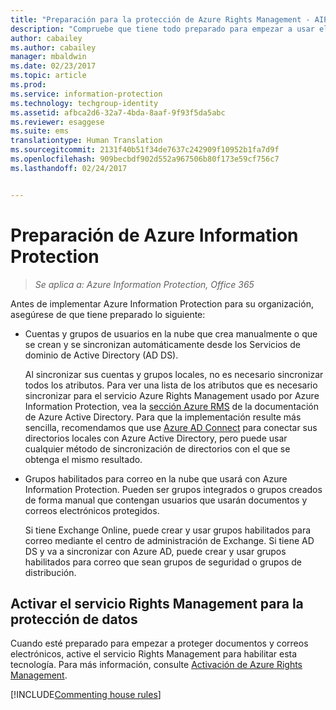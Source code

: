 ```yaml
---
title: "Preparación para la protección de Azure Rights Management - AIP"
description: "Compruebe que tiene todo preparado para empezar a usar el servicio Azure Rights Management, con el que su organización podrá proteger documentos y correos electrónicos."
author: cabailey
ms.author: cabailey
manager: mbaldwin
ms.date: 02/23/2017
ms.topic: article
ms.prod: 
ms.service: information-protection
ms.technology: techgroup-identity
ms.assetid: afbca2d6-32a7-4bda-8aaf-9f93f5da5abc
ms.reviewer: esaggese
ms.suite: ems
translationtype: Human Translation
ms.sourcegitcommit: 2131f40b51f34de7637c242909f10952b1fa7d9f
ms.openlocfilehash: 909becbdf902d552a967506b80f173e59cf756c7
ms.lasthandoff: 02/24/2017


---
```


# <a name="preparing-for-azure-information-protection"></a>Preparación de Azure Information Protection

>*Se aplica a: Azure Information Protection, Office 365*

Antes de implementar Azure Information Protection para su organización, asegúrese de que tiene preparado lo siguiente:

-   Cuentas y grupos de usuarios en la nube que crea manualmente o que se crean y se sincronizan automáticamente desde los Servicios de dominio de Active Directory (AD DS).

    Al sincronizar sus cuentas y grupos locales, no es necesario sincronizar todos los atributos. Para ver una lista de los atributos que es necesario sincronizar para el servicio Azure Rights Management usado por Azure Information Protection, vea la [sección Azure RMS](/active-directory/active-directory-aadconnectsync-attributes-synchronized#azure-rms) de la documentación de Azure Active Directory. Para que la implementación resulte más sencilla, recomendamos que use [Azure AD Connect](/active-directory/active-directory-aadconnectsync-whatis) para conectar sus directorios locales con Azure Active Directory, pero puede usar cualquier método de sincronización de directorios con el que se obtenga el mismo resultado.

-   Grupos habilitados para correo en la nube que usará con Azure Information Protection. Pueden ser grupos integrados o grupos creados de forma manual que contengan usuarios que usarán documentos y correos electrónicos protegidos.

    Si tiene Exchange Online, puede crear y usar grupos habilitados para correo mediante el centro de administración de Exchange. Si tiene AD DS y va a sincronizar con Azure AD, puede crear y usar grupos habilitados para correo que sean grupos de seguridad o grupos de distribución.

## <a name="activate-the-rights-management-service-for-data-protection"></a>Activar el servicio Rights Management para la protección de datos
Cuando esté preparado para empezar a proteger documentos y correos electrónicos, active el servicio Rights Management para habilitar esta tecnología. Para más información, consulte [Activación de Azure Rights Management](../deploy-use/activate-service.md).

[!INCLUDE[Commenting house rules](../includes/houserules.md)]



